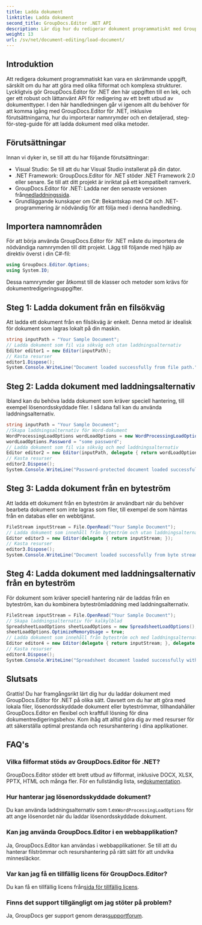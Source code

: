 ```yaml
---
title: Ladda dokument
linktitle: Ladda dokument
second_title: GroupDocs.Editor .NET API
description: Lär dig hur du redigerar dokument programmatiskt med GroupDocs.Editor för .NET. Steg-för-steg-guide för att ladda dokument, hantera lösenordsskyddade filer och mer.
weight: 13
url: /sv/net/document-editing/load-document/
---
```

## Introduktion
Att redigera dokument programmatiskt kan vara en skrämmande uppgift, särskilt om du har att göra med olika filformat och komplexa strukturer. Lyckligtvis gör GroupDocs.Editor för .NET den här uppgiften till en lek, och ger ett robust och lättanvänt API för redigering av ett brett utbud av dokumenttyper. I den här handledningen går vi igenom allt du behöver för att komma igång med GroupDocs.Editor för .NET, inklusive förutsättningarna, hur du importerar namnrymder och en detaljerad, steg-för-steg-guide för att ladda dokument med olika metoder.
## Förutsättningar
Innan vi dyker in, se till att du har följande förutsättningar:
- Visual Studio: Se till att du har Visual Studio installerat på din dator.
- .NET Framework: GroupDocs.Editor för .NET stöder .NET Framework 2.0 eller senare. Se till att ditt projekt är inriktat på ett kompatibelt ramverk.
-  GroupDocs.Editor för .NET: Ladda ner den senaste versionen från[nedladdningssida](https://releases.groupdocs.com/editor/net/).
- Grundläggande kunskaper om C#: Bekantskap med C# och .NET-programmering är nödvändig för att följa med i denna handledning.
## Importera namnområden
För att börja använda GroupDocs.Editor för .NET måste du importera de nödvändiga namnrymden till ditt projekt. Lägg till följande med hjälp av direktiv överst i din C#-fil:
```csharp
using GroupDocs.Editor.Options;
using System.IO;
```
Dessa namnrymder ger åtkomst till de klasser och metoder som krävs för dokumentredigeringsuppgifter.
## Steg 1: Ladda dokument från en filsökväg
Att ladda ett dokument från en filsökväg är enkelt. Denna metod är idealisk för dokument som lagras lokalt på din maskin.

```csharp
string inputPath = "Your Sample Document";
// Ladda dokument som fil via sökväg och utan laddningsalternativ
Editor editor1 = new Editor(inputPath);
// Kasta resurser
editor1.Dispose();
System.Console.WriteLine("Document loaded successfully from file path.");
```
## Steg 2: Ladda dokument med laddningsalternativ
Ibland kan du behöva ladda dokument som kräver speciell hantering, till exempel lösenordsskyddade filer. I sådana fall kan du använda laddningsalternativ.

```csharp
string inputPath = "Your Sample Document";
//Skapa laddningsalternativ för Word-dokument
WordProcessingLoadOptions wordLoadOptions = new WordProcessingLoadOptions();
wordLoadOptions.Password = "some password";
// Ladda dokument som fil via sökväg och med laddningsalternativ
Editor editor2 = new Editor(inputPath, delegate { return wordLoadOptions; });
// Kasta resurser
editor2.Dispose();
System.Console.WriteLine("Password-protected document loaded successfully.");
```
## Steg 3: Ladda dokument från en byteström
Att ladda ett dokument från en byteström är användbart när du behöver bearbeta dokument som inte lagras som filer, till exempel de som hämtas från en databas eller en webbtjänst.

```csharp
FileStream inputStream = File.OpenRead("Your Sample Document");
// Ladda dokument som innehåll från byteström och utan laddningsalternativ
Editor editor3 = new Editor(delegate { return inputStream; });
// Kasta resurser
editor3.Dispose();
System.Console.WriteLine("Document loaded successfully from byte stream.");
```
## Steg 4: Ladda dokument med laddningsalternativ från en byteström
För dokument som kräver speciell hantering när de laddas från en byteström, kan du kombinera byteströmladdning med laddningsalternativ.

```csharp
FileStream inputStream = File.OpenRead("Your Sample Document");
// Skapa laddningsalternativ för kalkylblad
SpreadsheetLoadOptions sheetLoadOptions = new SpreadsheetLoadOptions();
sheetLoadOptions.OptimizeMemoryUsage = true;
// Ladda dokument som innehåll från byteström och med laddningsalternativ
Editor editor4 = new Editor(delegate { return inputStream; }, delegate { return sheetLoadOptions; });
// Kasta resurser
editor4.Dispose();
System.Console.WriteLine("Spreadsheet document loaded successfully with load options.");
```
## Slutsats
Grattis! Du har framgångsrikt lärt dig hur du laddar dokument med GroupDocs.Editor för .NET på olika sätt. Oavsett om du har att göra med lokala filer, lösenordsskyddade dokument eller byteströmmar, tillhandahåller GroupDocs.Editor en flexibel och kraftfull lösning för dina dokumentredigeringsbehov. Kom ihåg att alltid göra dig av med resurser för att säkerställa optimal prestanda och resurshantering i dina applikationer.
## FAQ's
### Vilka filformat stöds av GroupDocs.Editor för .NET?
 GroupDocs.Editor stöder ett brett utbud av filformat, inklusive DOCX, XLSX, PPTX, HTML och många fler. För en fullständig lista, se[dokumentation](https://tutorials.groupdocs.com/editor/net/).
### Hur hanterar jag lösenordsskyddade dokument?
 Du kan använda laddningsalternativ som t.ex`WordProcessingLoadOptions` för att ange lösenordet när du laddar lösenordsskyddade dokument.
### Kan jag använda GroupDocs.Editor i en webbapplikation?
Ja, GroupDocs.Editor kan användas i webbapplikationer. Se till att du hanterar filströmmar och resurshantering på rätt sätt för att undvika minnesläckor.
### Var kan jag få en tillfällig licens för GroupDocs.Editor?
 Du kan få en tillfällig licens från[sida för tillfällig licens](https://purchase.groupdocs.com/temporary-license/).
### Finns det support tillgängligt om jag stöter på problem?
 Ja, GroupDocs ger support genom deras[supportforum](https://forum.groupdocs.com/c/editor/20).
